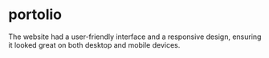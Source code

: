 # portolio
The website had a user-friendly interface and a responsive design, ensuring it looked great on both desktop and mobile devices. 
